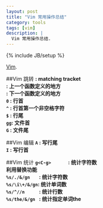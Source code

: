 ```yaml
---
layout: post
title: "Vim 常用操作总结"
category: tools 
tags: [vim]
description: |
  Vim 常用操作总结. 
---
```

{% include JB/setup %}

[Vim](http://www.vim.org/).

##Vim 跳转
**: matching tracket**   
**: 上一个函数定义的地方**  
**: 下一个函数定义的地方**  
**`0` : 行首**  
**`^` : 行首第一个非空格字符**   
**`$` : 行尾**  
**`gg`: 文件首**  
**`G` : 文件尾**  

##Vim 编辑
**`A` : 写行尾**  
**`I` : 写行首**  

##Vim 统计
**`g<C-g>      `      : 统计字符数**  
**利用替换功能**  
**`%s/./&/gn   `   : 统计字符数**  
**`%s/\i\+/&/gn`: 统计单词数**  
**`%s/^//n     `     : 统计行数**  
**`%s/the/&/gn ` : 统计指定单词the**  
